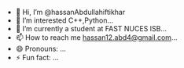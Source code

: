 - 👋 Hi, I’m @hassanAbdullahiftikhar
- 👀 I’m interested C++,Python...
- 🌱 I’m currently a student at FAST NUCES ISB...
- 📫 How to reach me hassan12.abd4@gmail.com...
- 😄 Pronouns: ...
- ⚡ Fun fact: ...

<!---
hassanAbdullahiftikhar/hassanAbdullahiftikhar is a ✨ special ✨ repository because its `README.md` (this file) appears on your GitHub profile.
You can click the Preview link to take a look at your changes.
--->
